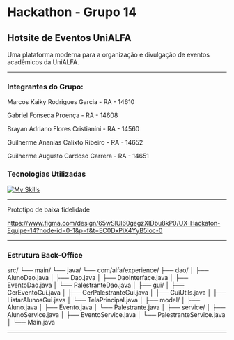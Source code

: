 #  Hackathon - Grupo 14  
##  Hotsite de Eventos UniALFA

Uma plataforma moderna para a organização e divulgação de eventos acadêmicos da UniALFA.

---

###  Integrantes do Grupo:

Marcos Kaiky Rodrigues Garcia - RA - 14610

Gabriel Fonseca Proença - RA - 14608

Brayan Adriano Flores Cristianini - RA - 14560

Guilherme Ananias Calixto Ribeiro - RA - 14652

Guilherme Augusto Cardoso Carrera - RA - 14651


###  Tecnologias Utilizadas

[![My Skills](https://skillicons.dev/icons?i=java,maven,php,js,nodejs,html,css,bootstrap,mysql,git,github)](https://skillicons.dev)


---


Prototipo de baixa fidelidade

https://www.figma.com/design/65wSlUl60gegzXIDbu8kP0/UX-Hackaton-Equipe-14?node-id=0-1&p=f&t=EC0DxPiX4YyB5Ioc-0


---

### Estrutura Back-Office

src/
└── main/
    └── java/
        └── com/alfa/experience/
            ├── dao/
            │   ├── AlunoDao.java
            │   ├── Dao.java
            │   ├── DaoInterface.java
            │   ├── EventoDao.java
            │   └── PalestranteDao.java
            │
            ├── gui/
            │   ├── GerEventoGui.java
            │   ├── GerPalestranteGui.java
            │   ├── GuiUtils.java
            │   ├── ListarAlunosGui.java
            │   └── TelaPrincipal.java
            │
            ├── model/
            │   ├── Aluno.java
            │   ├── Evento.java
            │   └── Palestrante.java
            │
            ├── service/
            │   ├── AlunoService.java
            │   ├── EventoService.java
            │   └── PalestranteService.java
            │
            └── Main.java

---
